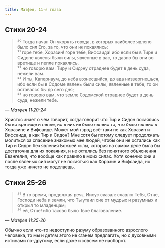 ```yaml
---
title: Матфея, 11-я глава
---
```


## Стихи 20-24

> ²⁰ Тогда начал Он укорять города, в которых наиболее явлено было сил Его, за то, что они не покаялись:  
> ²¹ горе тебе, Хоразин! горе тебе, Вифсаида! ибо если бы в Тире и Сидоне явлены были силы, явленные в вас,
> то давно бы они во вретище и пепле покаялись,  
> ²² но говорю вам: Тиру и Сидону отраднее будет в день суда, нежели вам.  
> ²³ И ты, Капернаум, до неба вознесшийся, до ада низвергнешься, ибо если бы в Содоме явлены были силы,
> явленные в тебе, то он оставался бы до сего дня;  
> ²⁴ но говорю вам, что земле Содомской отраднее будет в день суда, нежели тебе.

— <cite>Матфея&nbsp;11:20-24</cite>

Христос знает о чём говорит, когда говорит что Тир и Сидон покаялись бы во вретище и пепле, но в них не было явлено то,
что было явлено в Хоразине и Вифсаиде. Может мой город всё-таки не как Хоразин и Вифсаида, а как Тир и Сидон?
Мне хотя бы потому следует продолжать молиться за спасение знакомых мне людей, чтобы они не остались как Тир и Сидон
без явления Божьей силы, которая на самом деле была бы достаточна для их покаяния, и не остались без понятного объяснения Евангелия,
что вообще как правило в моих силах. Хотя конечно они и после явленых сил могут не покаяться
как Хоразин и Вифсаида, но тогда уже ничего не поделаешь.

## Стихи 25-26

> ²⁵ В то время, продолжая речь, Иисус сказал: славлю Тебя, Отче, Господи неба и земли,
> что Ты утаил сие от мудрых и разумных и открыл то младенцам;  
> ²⁶ ей, Отче! ибо таково было Твое благоволение.

— <cite>Матфея&nbsp;11:25-26</cite>

Обычно если что-то недоступно разуму образованного взрослого человека, то мы и детям этого не станем предлагать,
но с духовными истинами по-другому, если даже и совсем не наоборот.
